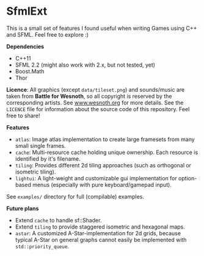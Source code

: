 SfmlExt
=======

This is a small set of features I found useful when writing Games using C++ and SFML. Feel free to explore :)

**Dependencies**
- C++11
- SFML 2.2 (might also work with 2.x, but not tested, yet)
- Boost.Math
- Thor

**Licence**: All graphics (except `data/tileset.png`) and sounds/music are taken from **Battle for Wesnoth**, so all copyright is reserved by the corresponding artists. See www.wesnoth.org for more details. See the `LICENCE` file for information about the source code of this repository. Feel free to share!

**Features**
- `atlas`: Image atlas implementation to create large framesets from many small single frames.
- `cache`: Multi-resource cache holding unique ownership. Each resource is identified by it's filename.
- `tiling`: Provides different 2d tiling approaches (such as orthogonal or isometric tiling).
- `lightui`: A light-weight and customizable gui implementation for option-based menus (especially with pure keyboard/gamepad input).

See `examples/` directory for full (compilable) examples.

**Future plans**
- Extend `cache` to handle sf::Shader.
- Extend `tiling` to provide staggered isometric and hexagonal maps.
- `astar`: A customized A-Star-implementation for 2d grids, because typical A-Star on general graphs cannot easily be implemented with `std::priority_queue`.
